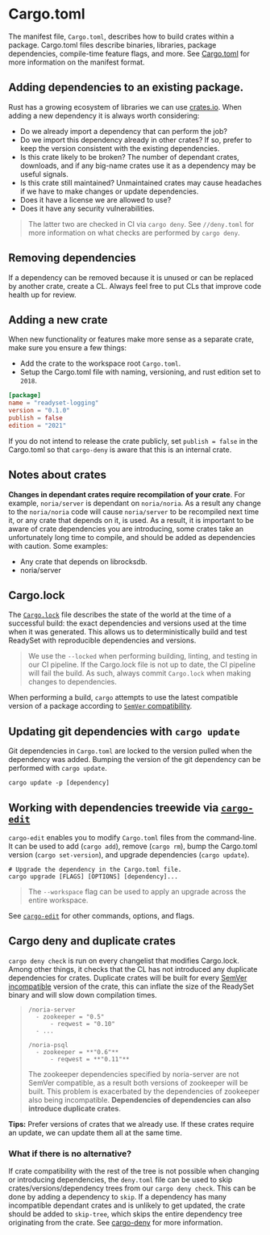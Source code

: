 # Cargo.toml

The manifest file, `Cargo.toml`, describes how to build crates within a
package. Cargo.toml files describe binaries, libraries, package dependencies,
compile-time feature flags, and more. See
[Cargo.toml](https://doc.rust-lang.org/cargo/reference/manifest.html)
for more information on the manifest format.

## Adding dependencies to an existing package.
Rust has a growing ecosystem of libraries we can use [crates.io](https://crates.io/).
When adding a new dependency it is always worth considering:
  * Do we already import a dependency that can perform the job?
  * Do we import this dependency already in other crates? If so, prefer to keep the version consistent
    with the existing dependencies.
  * Is this crate likely to be broken? The number of dependant crates, downloads, and
    if any big-name crates use it as a dependency may be useful signals.
  * Is this crate still maintained? Unmaintained crates may cause headaches if we have
    to make changes or update dependencies.
  * Does it have a license we are allowed to use?
  * Does it have any security vulnerabilities.

> The latter two are checked in CI via `cargo deny`. See `//deny.toml` for more
> information on what checks are performed by `cargo deny`.

## Removing dependencies
If a dependency can be removed because it is unused or can be replaced by another
crate, create a CL. Always feel free to put CLs that improve code health up for
review.

## Adding a new crate
When new functionality or features make more sense as a separate crate, make sure
you ensure a few things:
  * Add the crate to the workspace root `Cargo.toml`.
  * Setup the Cargo.toml file with naming, versioning, and rust edition set to `2018`.

```toml
[package]
name = "readyset-logging"
version = "0.1.0"
publish = false
edition = "2021"
```

If you do not intend to release the crate publicly, set `publish = false` in the
Cargo.toml so that `cargo-deny` is aware that this is an internal crate.

<!-- TODO: Global denys to set up, etc. -->

## Notes about crates

**Changes in dependant crates require recompilation of your crate**.
For example, `noria/server` is dependant on `noria/noria`. As a result any change
to the `noria/noria` code will cause `noria/server` to be recompiled next time it,
or any crate that depends on it, is used. As a result, it is important to be aware
of crate dependencies you are introducing, some crates take an unfortunately long
time to compile, and should be added as dependencies with caution. Some examples:
  * Any crate that depends on librocksdb.
  * noria/server


## Cargo.lock
The [`Cargo.lock`](https://doc.rust-lang.org/cargo/guide/cargo-toml-vs-cargo-lock.html)
file describes the state of the world at the time of a successful
build: the exact dependencies and versions used at the time when it was
generated. This allows us to deterministically build and test ReadySet
with reproducible dependencies and versions.

> We use the `--locked` when performing building, linting, and testing
> in our CI pipeline. If the Cargo.lock file is not up to date, the CI
> pipeline will fail the build. As such, always commit `Cargo.lock` when
> making changes to dependencies.

When performing a build, `cargo` attempts to use the latest compatible
version of a package according to
[`SemVer` compatibility](https://doc.rust-lang.org/cargo/reference/resolver.html#semver-compatibility).

## Updating git dependencies with `cargo update`

Git dependencies in `Cargo.toml` are locked to the version pulled when
the dependency was added. Bumping the version of the git dependency can
be performed with `cargo update`.

```
cargo update -p [dependency]
```

## Working with dependencies treewide via [`cargo-edit`](https://crates.io/crates/cargo-edit)

`cargo-edit` enables you to modify `Cargo.toml` files from the
command-line.  It can be used to add (`cargo add`), remove (`cargo rm`),
bump the Cargo.toml version (`cargo set-version`), and upgrade
dependencies (`cargo update`).

```
# Upgrade the dependency in the Cargo.toml file.
cargo upgrade [FLAGS] [OPTIONS] [dependency]...
```

> The `--workspace` flag can be used to apply an upgrade across the
> entire workspace.

See [`cargo-edit`](https://crates.io/crates/cargo-edit) for other
commands, options, and flags.

## Cargo deny and duplicate crates
`cargo deny check` is run on every changelist that modifies Cargo.lock.
Among other things, it checks that the CL has not introduced any
duplicate dependencies for crates. Duplicate crates will be built for every
[SemVer incompatible](https://doc.rust-lang.org/cargo/reference/resolver.html)
version of the crate, this can inflate the size of the ReadySet binary
and will slow down compilation times.

> ```
> /noria-server
>   - zookeeper = "0.5"
>       - reqwest = "0.10"
>   - ...
>
> /noria-psql
>   - zookeeper = **"0.6"**
>       - reqwest = **"0.11"**
> ```
>
> The zookeeper dependencies specified by noria-server are not SemVer
> compatible, as a result both versions of zookeeper will be built.
> This problem is exacerbated by the dependencies of zookeeper also
> being incompatible. **Dependencies of dependencies can also introduce
> duplicate crates**.

**Tips:** Prefer versions of crates that we already use. If these crates
require an update, we can update them all at the same time.

### What if there is no alternative?
If crate compatibility with the rest of the tree is not possible when
changing or introducing dependencies, the `deny.toml` file can be used
to skip crates/versions/dependency trees from our `cargo deny check`.
This can be done by adding a dependency to `skip`. If a dependency has
many incompatible dependant crates and is unlikely to get updated, the
crate should be added to `skip-tree`, which skips the entire dependency
tree originating from the crate. See
[cargo-deny](https://embarkstudios.github.io/cargo-deny/checks/bans/cfg.html)
for more information.
